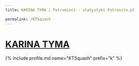 ```yaml
---
title: KARINA TYMA | Patromierz - statystyki Patronite.pl

permalink: /KTSquash
---
```


# [KARINA TYMA](https://patronite.pl/KTSquash)

{% include profile.md name="KTSquash" prefix="k" %}
